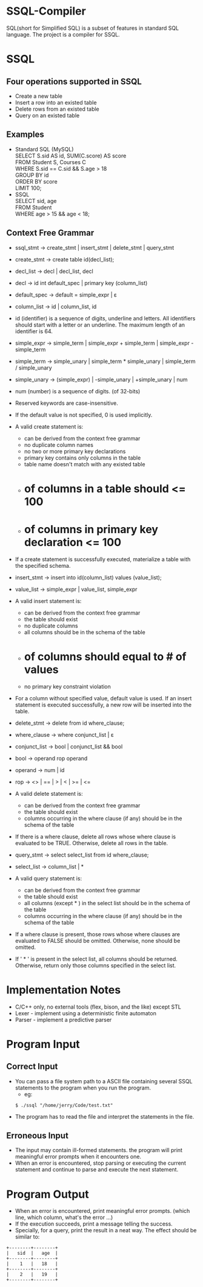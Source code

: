 SSQL-Compiler
=============

SQL(short for Simplified SQL) is a subset of features in standard SQL language. The project is a compiler for SSQL.


SSQL
====
Four operations supported in SSQL
---------------------------------
  * Create a new table
  * Insert a row into an existed table
  * Delete rows from an existed table
  * Query on an existed table

Examples
--------
  * Standard SQL (MySQL)  
  SELECT S.sid AS id, SUM(C.score) AS score  
  FROM Student S, Courses C  
  WHERE S.sid == C.sid && S.age > 18  
  GROUP BY id  
  ORDER BY score  
  LIMIT 100;  
  * SSQL  
  SELECT sid, age  
  FROM Student  
  WHERE age > 15 && age < 18;

Context Free Grammar
--------------------
  * ssql_stmt -> create_stmt | insert_stmt | delete_stmt | query_stmt

  * create_stmt -> create table id(decl_list);
  * decl_list -> decl | decl_list, decl
  * decl -> id int default_spec | primary key (column_list)
  * default_spec -> default = simple_expr | ε
  * column_list -> id | column_list, id
  * id (identifier) is a sequence of digits, underline and letters. All identifiers should start with a letter or an underline. The maximum length of an identifier is 64.
  * simple_expr -> simple_term | simple_expr + simple_term | simple_expr - simple_term
  * simple_term -> simple_unary | simple_term * simple_unary | simple_term / simple_unary
  * simple_unary -> (simple_expr) | -simple_unary | +simple_unary | num
  * num (number) is a sequence of digits. (of 32-bits)
  * Reserved keywords are case-insensitive.
  * If the default value is not specified, 0 is used implicitly.
  * A valid create statement is:
    - can be derived from the context free grammar
    - no duplicate column names
    - no two or more primary key declarations
    - primary key contains only columns in the table
    - table name doesn't match with any existed table
    - # of columns in a table should <= 100
    - # of columns in primary key declaration <= 100
  * If a create statement is successfully executed, materialize a table with the specified schema.

  * insert_stmt -> insert into id(column_list) values (value_list);
  * value_list -> simple_expr | value_list, simple_expr
  * A valid insert statement is:
    - can be derived from the context free grammar
    - the table should exist
    - no duplicate columns
    - all columns should be in the schema of the table
    - # of columns should equal to # of values
    - no primary key constraint violation
  * For a column without specified value, default value is used. If an insert statement is executed successfully, a new row will be inserted into the table.

  * delete_stmt -> delete from id where_clause;
  * where_clause -> where conjunct_list | ε
  * conjunct_list -> bool | conjunct_list && bool
  * bool -> operand rop operand
  * operand -> num | id
  * rop -> <> | == | > | < | >= | <=
  * A valid delete statement is:
    - can be derived from the context free grammar
    - the table should exist
    - columns occurring in the where clause (if any) should be in the schema of the table
  * If there is a where clause, delete all rows whose where clause is evaluated to be TRUE. Otherwise, delete all rows in the table.

  * query_stmt -> select select_list from id where_clause;
  * select_list -> column_list | *
  * A valid query statement is:
    - can be derived from the context free grammar
    - the table should exist
    - all columns (except * ) in the select list should be in the schema of the table
    - columns occurring in the where clause (if any) should be in the schema of the table
  * If a where clause is present, those rows whose where clauses are evaluated to FALSE should be omitted. Otherwise, none should be omitted.
  * If ' * ' is present in the select list, all columns should be returned. Otherwise, return only those columns specified in the select list.


Implementation Notes
====================
  * C/C++ only, no external tools (flex, bison, and the like) except STL
  * Lexer - implement using a deterministic finite automaton
  * Parser - implement a predictive parser

Program Input
=============
Correct Input
-------------
  * You can pass a file system path to a ASCII file containing several SSQL statements to the program when you run the program.
    - eg:
    ```shell
    $ ./ssql "/home/jerry/Code/test.txt"
    ```
  * The program has to read the file and interpret the statements in the file.

Erroneous Input
---------------
  * The input may contain ill-formed statements. the program will print meaningful error prompts when it encounters one.
  * When an error is encountered, stop parsing or executing the current statement and continue to parse and execute the next statement.


Program Output
==============
  * When an error is encountered, print meaningful error prompts. (which line, which column, what's the error ...)
  * If the execution succeeds, print a message telling the success.
  * Specially, for a query, print the result in a neat way. The effect should be similar to:
  ```shell
  +--------+--------+
  |   sid  |   age  |
  +--------+--------+
  |    1   |   18   |
  +--------+--------+
  |    2   |   19   |
  +--------+--------+
  ```
